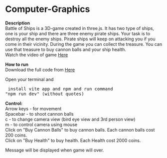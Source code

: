 # Computer-Graphics

**Description**  
Battle of Ships is a 3D-game created in three.js.
It has two type of ships, one is your ship and there are three enemy pirate ships. Your task is to destroy all the enemy ships. Pirate ships will keep on attacking you if you come in their vicinity. During the game you can collect the treasure. You can use that treasure to buy cannon balls and your ship health.  
Watch the video of game [Here](https://youtu.be/hrnLTxS6RNw)  

**How to run**  
Download the full code from [Here](https://drive.google.com/drive/folders/1Ocb2uyKl2gM7GxBtfqkFVv7DnKWeK-br?usp=sharing)

Open your terminal and <pre> install vite app and npm and run command "npm run dev" (without quotes) </pre>

**Control:**  
Arrow keys - for movement  
Spacebar - to shoot cannon balls  
c - to change camera view (bird eye view and 3rd person view)  
m - to control camera using mouse  
Click on "Buy Cannon Balls" to buy cannon balls. Each cannon balls cost 200 coins.  
Click on "Buy Health" to buy health. Each Health cost 2000 coins.

Message will be displayed when game will over.
